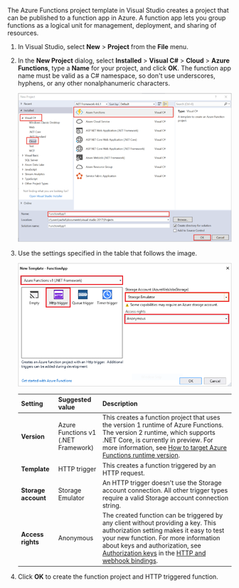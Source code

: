 The Azure Functions project template in Visual Studio creates a project that can be published to a function app in Azure. A function app lets you group functions as a logical unit for management, deployment, and sharing of resources.   

1. In Visual Studio, select **New** > **Project** from the **File** menu. 

2. In the **New Project** dialog, select **Installed** > **Visual C#** > **Cloud** > **Azure Functions**, type a **Name** for your project, and click **OK**. The function app name must be valid as a C# namespace, so don't use underscores, hyphens, or any other nonalphanumeric characters. 

    ![New project dialog to create a function in Visual Studio](./media/functions-vstools-create/functions-vstools-add-new-project.png) 

2. Use the settings specified in the table that follows the image.
 
    ![New function dialog in Visual Studio](./media/functions-vstools-create/functions-vstools-add-new-function.png) 

    | Setting      | Suggested value  | Description                      |
    | ------------ |  ------- |----------------------------------------- |
    | **Version** | Azure Functions v1 <br />(.NET Framework) | This creates a function project that uses the version 1 runtime of Azure Functions. The version 2 runtime, which supports .NET Core, is currently in preview. For more information, see [How to target Azure Functions runtime version](../articles/azure-functions/functions-versions.md).   | 
    | **Template** | HTTP trigger | This creates a function triggered by an HTTP request. |
    | **Storage account**  | Storage Emulator | An HTTP trigger doesn't use the Storage account connection. All other trigger types require a valid Storage account connection string. |
    | **Access rights** | Anonymous | The created function can be triggered by any client without providing a key. This authorization setting makes it easy to test your new function. For more information about keys and authorization, see [Authorization keys](../articles/azure-functions/functions-bindings-http-webhook.md#authorization-keys) in the [HTTP and webhook bindings](../articles/azure-functions/functions-bindings-http-webhook.md). |         
3. Click **OK** to create the function project and HTTP triggered function. 

